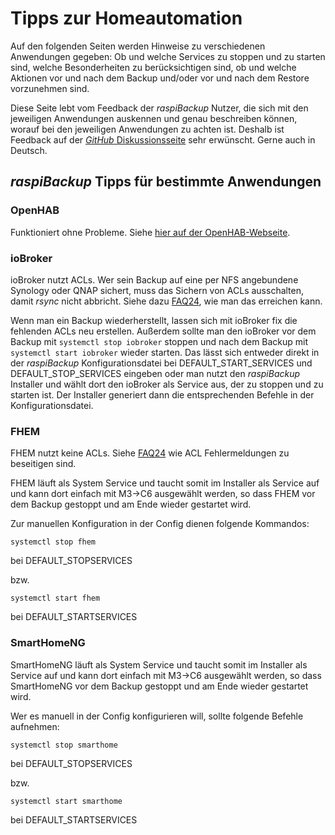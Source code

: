# Tipps zur Homeautomation

Auf den folgenden Seiten werden Hinweise zu verschiedenen Anwendungen gegeben:
Ob und welche Services zu stoppen und zu starten sind, welche Besonderheiten zu
berücksichtigen sind, ob und welche Aktionen vor und nach dem Backup und/oder
vor und nach dem Restore vorzunehmen sind.

Diese Seite lebt vom Feedback der *raspiBackup* Nutzer, die sich mit den
jeweiligen Anwendungen auskennen und genau beschreiben können, worauf bei den
jeweiligen Anwendungen zu achten ist. Deshalb ist Feedback auf der [*GitHub* Diskussionsseite](https://github.com/framps/raspiBackupDoc/discussions)
sehr erwünscht. Gerne auch in Deutsch.

## *raspiBackup* Tipps für bestimmte Anwendungen

### OpenHAB

Funktioniert ohne Probleme. Siehe [hier auf der OpenHAB-Webseite](https://community.openhab.org/t/usage-of-raspibackup-within-openhabian/145926).


### ioBroker

ioBroker nutzt ACLs. Wer sein Backup auf eine per NFS angebundene Synology oder QNAP
sichert, muss das Sichern von ACLs ausschalten, damit *rsync* nicht abbricht. Siehe
dazu [FAQ24](faq.md#faq24), wie man das erreichen kann.

Wenn man ein Backup wiederherstellt, lassen sich mit ioBroker fix die
fehlenden ACLs neu erstellen. Außerdem sollte man den ioBroker vor dem
Backup mit `systemctl stop iobroker` stoppen und nach dem Backup mit `systemctl
start iobroker` wieder starten. Das lässt sich entweder direkt in der
*raspiBackup* Konfigurationsdatei bei DEFAULT_START_SERVICES und
DEFAULT_STOP_SERVICES eingeben oder man nutzt den *raspiBackup* Installer und
wählt dort den ioBroker als Service aus, der zu stoppen und zu starten ist. Der
Installer generiert dann die entsprechenden Befehle in der Konfigurationsdatei.

### FHEM

FHEM nutzt keine ACLs. Siehe [FAQ24](faq.md#faq24)
wie ACL Fehlermeldungen zu beseitigen sind.

FHEM läuft als System Service und taucht somit im Installer als Service auf und
kann dort einfach mit M3->C6 ausgewählt werden, so dass FHEM vor dem Backup
gestoppt und am Ende wieder gestartet wird.

Zur manuellen Konfiguration in der Config dienen folgende Kommandos:

```
systemctl stop fhem
```
bei DEFAULT_STOPSERVICES

bzw.
```
systemctl start fhem
```
bei DEFAULT_STARTSERVICES


### SmartHomeNG

SmartHomeNG läuft als System Service und taucht somit im Installer als Service
auf und kann dort einfach mit M3->C6 ausgewählt werden, so dass SmartHomeNG vor
dem Backup gestoppt und am Ende wieder gestartet wird.

Wer es manuell in der Config konfigurieren will, sollte folgende Befehle aufnehmen:
```
systemctl stop smarthome
```
bei DEFAULT_STOPSERVICES

bzw.
```
systemctl start smarthome
```

bei DEFAULT_STARTSERVICES


[.status]: translated
[.source]: https://linux-tips-and-tricks.de/de/anwendungstipps
